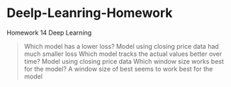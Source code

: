 # Deelp-Leanring-Homework
Homework 14 Deep Learning 

> Which model has a lower loss?
Model using closing price data had much smaller loss 
> Which model tracks the actual values better over time?
>Model using closing price data 
> Which window size works best for the model? A window size of best seems to work best for the model 
